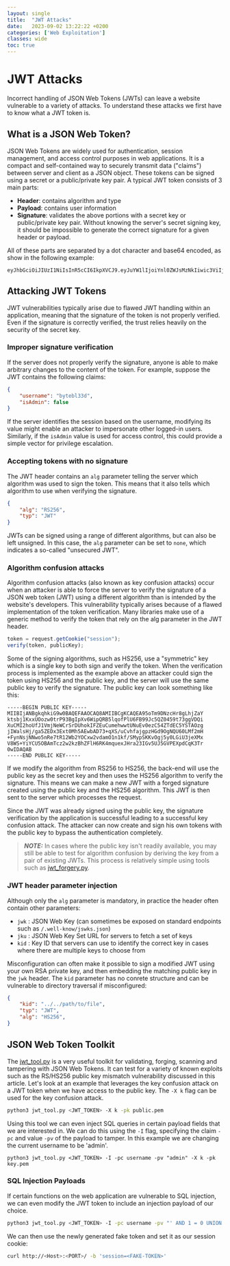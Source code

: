 ```yaml
---
layout: single
title:  "JWT Attacks"
date:   2023-09-02 13:22:22 +0200
categories: ['Web Exploitation']
classes: wide
toc: true
---
```

# JWT Attacks
Incorrect handling of JSON Web Tokens (JWTs) can leave a website vulnerable to a variety of attacks. To understand these attacks we first have to know what a JWT token is.

## What is a JSON Web Token?
JSON Web Tokens are widely used for authentication, session management, and access control purposes in web applications. It is a compact and self-contained way to securely transmit data ("claims") between server and client as a JSON object. These tokens can be signed using a secret or a public/private key pair. A typical JWT token consists of 3 main parts:
- **Header**: contains algorithm and type
- **Payload**: contains user information
- **Signature**: validates the above portions with a secret key or public/private key pair. Without knowing the server's secret signing key, it should be impossible to generate the correct signature for a given header or payload.

All of these parts are separated by a dot character and base64 encoded, as show in the following example:
```
eyJhbGciOiJIUzI1NiIsInR5cCI6IkpXVCJ9.eyJuYW1lIjoiYnl0ZWJsMzNkIiwic3ViIjoiYnl0ZSIsInJvbGUiOiJ1c2VyIiwiaWF0IjoxNTE2MjM5MDIyfQ.Ovvl3b1UnC1oNYAfBSIVfcoH2b3PtBJJ1iUbehvcZr4
```

## Attacking JWT Tokens
JWT vulnerabilities typically arise due to flawed JWT handling within an application, meaning that the signature of the token is not properly verified. Even if the signature is correctly verified, the trust relies heavily on the security of the secret key.

### Improper signature verification
If the server does not properly verify the signature, anyone is able to make arbitrary changes to the content of the token. For example, suppose the JWT contains the following claims:
```json
{
    "username": "bytebl33d",
    "isAdmin": false
}
```
If the server identifies the session based on the username, modifying its value might enable an attacker to impersonate other logged-in users. Similarly, if the `isAdmin` value is used for access control, this could provide a simple vector for privilege escalation.

### Accepting tokens with no signature
The JWT header contains an `alg` parameter telling the server which algorithm was used to sign the token. This means that it also tells which algorithm to use when verifying the signature.
```json
{
    "alg": "RS256",
    "typ": "JWT"
}
```
JWTs can be signed using a range of different algorithms, but can also be left unsigned. In this case, the `alg` parameter can be set to `none`, which indicates a so-called "unsecured JWT".

### Algorithm confusion attacks
Algorithm confusion attacks (also known as key confusion attacks) occur when an attacker is able to force the server to verify the signature of a JSON web token (JWT) using a different algorithm than is intended by the website's developers. This vulnerability typically arises because of a flawed implementation of the token verification. Many libraries make use of a generic method to verify the token that rely on the alg parameter in the JWT header.
```js
token = request.getCookie("session");
verify(token, publicKey);
```
Some of the signing algorithms, such as HS256, use a "symmetric" key which is a single key to both sign and verify the token. When the verification process is implemented as the example above an attacker could sign the token using HS256 and the public key, and the server will use the same public key to verify the signature.
The public key can look something like this:
```
-----BEGIN PUBLIC KEY-----
MIIBIjANBgkqhkiG9w0BAQEFAAOCAQ8AMIIBCgKCAQEA95oTm9DNzcHr8gLhjZaY
ktsbj1KxxUOozw0trP93BgIpXv6WipQRB5lqofPlU6FB99Jc5QZ0459t73ggVDQi
XuCMI2hoUfJ1VmjNeWCrSrDUhokIFZEuCumehwwtUNuEv0ezC54ZTdEC5YSTAOzg
jIWalsHj/ga5ZEDx3Ext0Mh5AEwbAD73+qXS/uCvhfajgpzHGd9OgNQU60LMf2mH
+FynNsjNNwo5nRe7tR12Wb2YOCxw2vdamO1n1kf/SMypSKKvOgj5y0LGiU3jeXMx
V8WS+YiYCU5OBAmTcz2w2kzBhZFlH6RK4mquexJHra23IGv5UJ5GVPEXpdCqK3Tr
0wIDAQAB
-----END PUBLIC KEY-----
```
If we modify the algorithm from RS256 to HS256, the back-end will use the public key as the secret key and then uses the HS256 algorithm to verify the signature. This means we can make a new JWT with a forged signature created using the public key and the HS256 algorithm. This JWT is then sent to the server which processes the request.

Since the JWT was already signed using the public key, the signature verification by the application is successful leading to a successful key confusion attack. The attacker can now create and sign his own tokens with the public key to bypass the authentication completely.

> **_NOTE:_** In cases where the public key isn't readily available, you may still be able to test for algorithm confusion by deriving the key from a pair of existing JWTs. This process is relatively simple using tools such as [jwt_forgery.py](https://github.com/silentsignal/rsa_sign2n/tree/release/standalone).

### JWT header parameter injection
Although only the `alg` parameter is mandatory, in practice the header often contain other parameters:
- `jwk` : JSON Web Key (can sometimes be exposed on standard endpoints such as `/.well-know/jswks.json`)
- `jku` : JSON Web Key Set URL for servers to fetch a set of keys
- `kid` : Key ID that servers can use to identify the correct key in cases where there are multiple keys to choose from

Misconfiguration can often make it possible to sign a modified JWT using your own RSA private key, and then embedding the matching public key in the `jwk` header. The `kid` parameter has no conrete structure and can be vulnerable to directory traversal if misconfigured:
```json
{
    "kid": "../../path/to/file",
    "typ": "JWT",
    "alg": "HS256",
}
```

## JSON Web Token Toolkit
The [jwt_tool.py](https://github.com/ticarpi/jwt_tool) is a very useful toolkit for validating, forging, scanning and tampering with JSON Web Tokens. It can test for a variety of known exploits such as the RS/HS256 public key mismatch vulnerability discussed in this article. Let's look at an example that leverages the key confusion attack on a JWT token when we have access to the public key. The `-X k` flag can be used for the key confusion attack.
```bash
python3 jwt_tool.py <JWT_TOKEN> -X k -pk public.pem
```
Using this tool we can even inject SQL queries in certain payload fields that we are interested in. We can do this using the `-I` flag, specifying the claim `-pc` and value `-pv` of the payload to tamper. In this example we are changing the current username to be 'admin'.
```
python3 jwt_tool.py <JWT_TOKEN> -I -pc username -pv "admin" -X k -pk key.pem
```

### SQL Injection Payloads
If certain functions on the web application are vulnerable to SQL injection, we can even modify the JWT token to include an injection payload of our choice.
```bash
python3 jwt_tool.py <JWT_TOKEN> -I -pc username -pv "' AND 1 = 0 UNION ALL SELECT 1,group_concat(sql),3 FROM sqlite_master--" -X k -pk public.pem
```
We can then use the newly generated fake token and set it as our session cookie:
```bash
curl http://<Host>:<PORT>/ -b 'session=<FAKE-TOKEN>'
```
